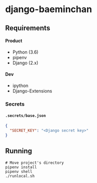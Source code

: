 # django-baeminchan

## Requirements

#### Product

- Python (3.6)
- pipenv
- Django (2.x)

#### Dev

- ipython
- Django-Extensions

### Secrets

#### `.secrets/base.json`

```json
{
  "SECRET_KEY": "<Django secret key>"
}
```

## Running

```
# Move project's directory
pipenv install
pipenv shell
./runlocal.sh
```